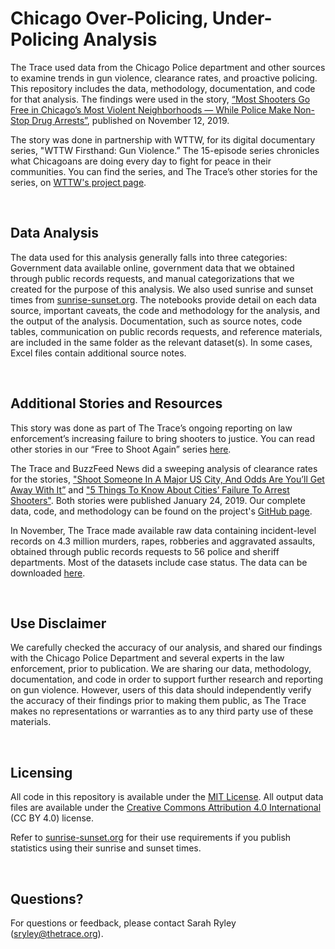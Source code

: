 # Chicago Over-Policing, Under-Policing Analysis

The Trace used data from the Chicago Police department and other sources to examine trends in gun violence, clearance rates, and proactive policing. This repository includes the data, methodology, documentation, and code for that analysis. The findings were used in the story, [“Most Shooters Go Free in Chicago’s Most Violent Neighborhoods — While Police Make Non-Stop Drug Arrests”](), published on November 12, 2019.

The story was done in partnership with WTTW, for its digital documentary series, "WTTW Firsthand: Gun Violence.” The 15-episode series chronicles what Chicagoans are doing every day to fight for peace in their communities. You can find the series, and The Trace’s other stories for the series, on [WTTW's project page]().

<br>

## Data Analysis

The data used for this analysis generally falls into three categories: Government data available online, government data that we obtained through public records requests, and manual categorizations that we created for the purpose of this analysis. We also used sunrise and sunset times from [sunrise-sunset.org](https://sunrise-sunset.org/). The notebooks provide detail on each data source, important caveats, the code and methodology for the analysis, and the output of the analysis. Documentation, such as source notes, code tables, communication on public records requests, and reference materials, are included in the same folder as the relevant dataset(s). In some cases, Excel files contain additional source notes.

<br>

## Additional Stories and Resources

This story was done as part of The Trace’s ongoing reporting on law enforcement’s increasing failure to bring shooters to justice. You can read other stories in our “Free to Shoot Again” series [here](https://www.thetrace.org/category/free-to-shoot-again/).

The Trace and BuzzFeed News did a sweeping analysis of clearance rates for the stories, ["Shoot Someone In A Major US City, And Odds Are You’ll Get Away With It”](https://www.thetrace.org/features/murder-solve-rate-gun-violence-baltimore-shootings/) and ["5 Things To Know About Cities’ Failure To Arrest Shooters"](https://www.thetrace.org/2019/01/gun-murder-solve-rate-understaffed-police-data-analysis/). Both stories were published January 24, 2019. Our complete data, code, and methodology can be found on the project's [GitHub page](https://github.com/the-trace-and-buzzfeed-news/introduction).

In November, The Trace made available raw data containing incident-level records on 4.3 million murders, rapes, robberies and aggravated assaults, obtained through public records requests to 56 police and sheriff departments. Most of the datasets include case status. The data can be downloaded [here](https://www.thetrace.org/violent-crime-data/).

<br>

## Use Disclaimer

We carefully checked the accuracy of our analysis, and shared our findings with the Chicago Police Department and several experts in the law enforcement, prior to publication. We are sharing our data, methodology, documentation, and code in order to support further research and reporting on gun violence. However, users of this data should independently verify the accuracy of their findings prior to making them public, as The Trace makes no representations or warranties as to any third party use of these materials.

<br>

## Licensing

All code in this repository is available under the [MIT License](https://opensource.org/licenses/MIT). All output data files are available under the [Creative Commons Attribution 4.0 International](https://creativecommons.org/licenses/by/4.0/) (CC BY 4.0) license.

Refer to [sunrise-sunset.org](https://sunrise-sunset.org/api) for their use requirements if you publish statistics using their sunrise and sunset times.

<br>

## Questions?

For questions or feedback, please contact Sarah Ryley (<sryley@thetrace.org>). 